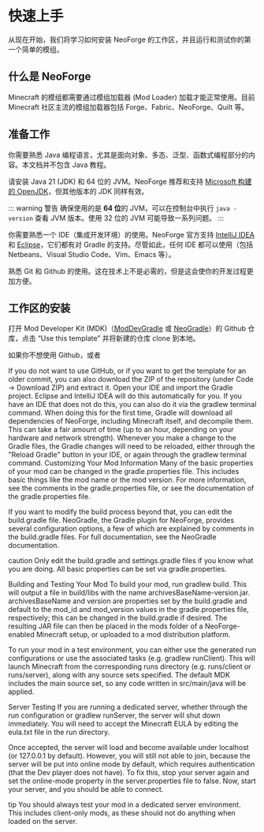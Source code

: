 # 快速上手

从现在开始，我们将学习如何安装 NeoForge 的工作区，并且运行和测试你的第一个简单的模组。

## 什么是 NeoForge

Minecraft 的模组都需要通过模组加载器 (Mod Loader) 加载才能正常使用。目前 Minecraft 社区主流的模组加载器包括 Forge、Fabric、NeoForge、Quilt 等。

## 准备工作

你需要熟悉 Java 编程语言，尤其是面向对象、多态、泛型、函数式编程部分的内容。本文档并不包含 Java 教程。

请安装 Java 21 (JDK) 和 64 位的 JVM。NeoForge 推荐和支持 [Microsoft 构建的 OpenJDK](https://learn.microsoft.com/en-us/java/openjdk/download#openjdk-21)，但其他版本的 JDK 同样有效。

::: warning 警告
确保使用的是 **64 位**的 JVM，可以在控制台中执行 `java -version` 查看 JVM 版本。使用 32 位的 JVM 可能导致一系列问题。
:::

你需要熟悉一个 IDE（集成开发环境）的使用。NeoForge 官方支持 [IntelliJ IDEA](https://www.jetbrains.com/idea/) 和 [Eclipse](https://www.eclipse.org/downloads/)，它们都有对 Gradle 的支持。尽管如此，任何 IDE 都可以使用（包括 Netbeans、Visual Studio Code、Vim、Emacs 等）。

熟悉 Git 和 Github 的使用。这在技术上不是必需的，但是这会使你的开发过程更加方便。

## 工作区的安装

打开 Mod Developer Kit (MDK)（[ModDevGradle](https://github.com/NeoForgeMDKs/MDK-1.21.1-ModDevGradle) 或 [NeoGradle](https://github.com/NeoForgeMDKs/MDK-1.21.1-NeoGradle)）的 Github 仓库，点击 “Use this template” 并将新建的仓库 clone 到本地。

如果你不想使用 Github，或者

If you do not want to use GitHub, or if you want to get the template for an older commit, you can also download the ZIP of the repository (under Code -> Download ZIP) and extract it.
Open your IDE and import the Gradle project. Eclipse and IntelliJ IDEA will do this automatically for you. If you have an IDE that does not do this, you can also do it via the gradlew terminal command.
When doing this for the first time, Gradle will download all dependencies of NeoForge, including Minecraft itself, and decompile them. This can take a fair amount of time (up to an hour, depending on your hardware and network strength).
Whenever you make a change to the Gradle files, the Gradle changes will need to be reloaded, either through the "Reload Gradle" button in your IDE, or again through the gradlew terminal command.
Customizing Your Mod Information
Many of the basic properties of your mod can be changed in the gradle.properties file. This includes basic things like the mod name or the mod version. For more information, see the comments in the gradle.properties file, or see the documentation of the gradle.properties file.

If you want to modify the build process beyond that, you can edit the build.gradle file. NeoGradle, the Gradle plugin for NeoForge, provides several configuration options, a few of which are explained by comments in the build.gradle files. For full documentation, see the NeoGradle documentation.

caution
Only edit the build.gradle and settings.gradle files if you know what you are doing. All basic properties can be set via gradle.properties.

Building and Testing Your Mod
To build your mod, run gradlew build. This will output a file in build/libs with the name archivesBaseName-version.jar. archivesBaseName and version are properties set by the build.gradle and default to the mod_id and mod_version values in the gradle.properties file, respectively; this can be changed in the build.gradle if desired. The resulting JAR file can then be placed in the mods folder of a NeoForge-enabled Minecraft setup, or uploaded to a mod distribution platform.

To run your mod in a test environment, you can either use the generated run configurations or use the associated tasks (e.g. gradlew runClient). This will launch Minecraft from the corresponding runs directory (e.g. runs/client or runs/server), along with any source sets specified. The default MDK includes the main source set, so any code written in src/main/java will be applied.

Server Testing
If you are running a dedicated server, whether through the run configuration or gradlew runServer, the server will shut down immediately. You will need to accept the Minecraft EULA by editing the eula.txt file in the run directory.

Once accepted, the server will load and become available under localhost (or 127.0.0.1 by default). However, you will still not able to join, because the server will be put into online mode by default, which requires authentication (that the Dev player does not have). To fix this, stop your server again and set the online-mode property in the server.properties file to false. Now, start your server, and you should be able to connect.

tip
You should always test your mod in a dedicated server environment. This includes client-only mods, as these should not do anything when loaded on the server.